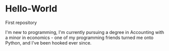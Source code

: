 # Hello-World
First repository

I'm new to programming, I'm currently pursuing a degree in Accounting with a minor in economics - one of my programming friends turned me onto Python, and I've been hooked ever since.
